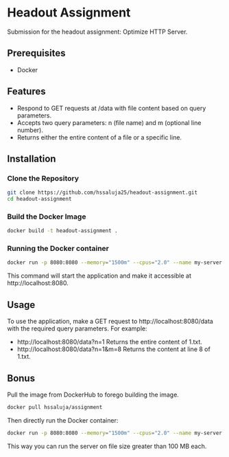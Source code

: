 # Headout Assignment

Submission for the headout assignment: Optimize HTTP Server.

## Prerequisites

- Docker

## Features

- Respond to GET requests at /data with file content based on query parameters.
- Accepts two query parameters: n (file name) and m (optional line number).
- Returns either the entire content of a file or a specific line.

## Installation

### Clone the Repository

```bash
git clone https://github.com/hssaluja25/headout-assignment.git
cd headout-assignment
```

### Build the Docker Image

```bash
docker build -t headout-assignment .
```

### Running the Docker container

```bash
docker run -p 8080:8080 --memory="1500m" --cpus="2.0" --name my-server headout-assignment
```

This command will start the application and make it accessible at http://localhost:8080.

## Usage

To use the application, make a GET request to http://localhost:8080/data with the required query parameters. For example:

- http://localhost:8080/data?n=1 Returns the entire content of 1.txt.
- http://localhost:8080/data?n=1&m=8 Returns the content at line 8 of 1.txt.

## Bonus

Pull the image from DockerHub to forego building the image.

```bash
docker pull hssaluja/assignment
```

Then directly run the Docker container:

```bash
docker run -p 8080:8080 --memory="1500m" --cpus="2.0" --name my-server hssaluja/assignment
```

This way you can run the server on file size greater than 100 MB each.
